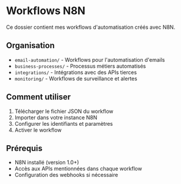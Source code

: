 # Workflows N8N

Ce dossier contient mes workflows d'automatisation créés avec N8N.

## Organisation

- `email-automation/` - Workflows pour l'automatisation d'emails
- `business-processes/` - Processus métiers automatisés
- `integrations/` - Intégrations avec des APIs tierces
- `monitoring/` - Workflows de surveillance et alertes

## Comment utiliser

1. Télécharger le fichier JSON du workflow
2. Importer dans votre instance N8N
3. Configurer les identifiants et paramètres
4. Activer le workflow

## Prérequis

- N8N installé (version 1.0+)
- Accès aux APIs mentionnées dans chaque workflow
- Configuration des webhooks si nécessaire